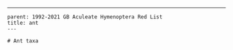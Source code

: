 ---
    parent: 1992-2021 GB Aculeate Hymenoptera Red List
    title: ant
    ---

    # Ant taxa
    